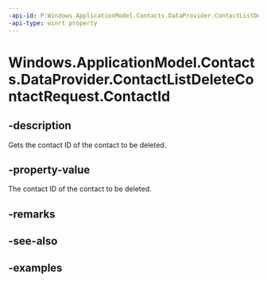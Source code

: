 ```yaml
---
-api-id: P:Windows.ApplicationModel.Contacts.DataProvider.ContactListDeleteContactRequest.ContactId
-api-type: winrt property
---
```


<!-- Property syntax.
public string ContactId { get; }
-->

# Windows.ApplicationModel.Contacts.DataProvider.ContactListDeleteContactRequest.ContactId

## -description
Gets the contact ID of the contact to be deleted.

## -property-value
The contact ID of the contact to be deleted.

## -remarks

## -see-also

## -examples
